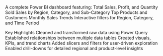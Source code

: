 A complete Power BI dashboard featuring:
Total Sales, Profit, and Quantity Sold
Sales by Region, Category, and Sub-Category
Top Products and Customers
Monthly Sales Trends
Interactive filters for Region, Category, and Time Period

Key Highlights
Cleaned and transformed raw data using Power Query
Established relationships between multiple data tables
Created visuals, KPIs, and trend charts
Added slicers and filters for user-driven exploration
Enabled drill-downs for detailed regional and product-level insights
